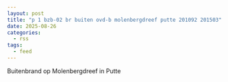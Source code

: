 ```yaml
---
layout: post
title: "p 1 bzb-02 br buiten ovd-b molenbergdreef putte 201092 201503"
date: 2025-08-26
categories: 
  - rss
tags: 
  - feed
---
```


Buitenbrand op Molenbergdreef in Putte
